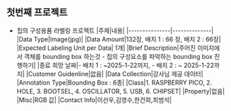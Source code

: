## 첫번째 프로젝트
  - 칩의 구성용품 라벨링 프로젝트
|주제|내용|
|---------------|--------------|
|Data Type|Image(jpg)|
|Data Amount|132장, 배치 1 : 66 장, 배치 2 : 66장|
|Expected Labeling Unit per Data| 1개|
|Brief Description|주어진 이미지에서 객체를 bounding box 하는것 - 칩의 구성요소를 파악하는 bounding box 진행하기|
|종료 희망 날짜|- 배치 1 : ~2025-1-22까지, - 배치 2 : ~ 2025-1-22까지|
|Customer Guidenline|없음|
|Data Collection|강사님 제공 데이터|
|Annotation Type|Bounding Box : 6종|
|Class|1. RASPBERRY PICO, 2. HOLE, 3. BOOTSEL, 4. OSCILLATOR, 5. USB, 6. CHIPSET|
|Property|없음|
|Misc|RGB 값|
|Contact Info|이선우,김영수,한건희,최범석|
